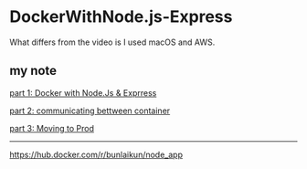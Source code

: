 # DockerWithNode.js-Express

What differs from the video is I used macOS and AWS.

## my note

[part 1: Docker with Node.Js & Exprress](https://github.com/Wolowit/DockerWithNode.js-Express/blob/main/my-note/part_1-DockerWithNode.Js.md)

[part 2: communicating bettween container](https://github.com/Wolowit/DockerWithNode.js-Express/blob/main/my-note/part_2-CommunicatingBettweenContainer)

[part 3: Moving to Prod](https://github.com/Wolowit/DockerWithNode.js-Express/blob/main/my-note/part_3-MovingToProd)

---

https://hub.docker.com/r/bunlaikun/node_app
